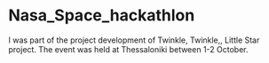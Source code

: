 # Nasa_Space_hackathlon
I was part of the project development of Twinkle, Twinkle,, Little Star project. The event was held at Thessaloniki between 1-2 October. 
